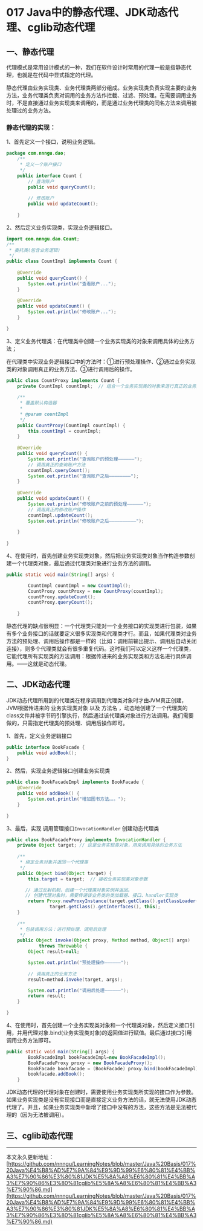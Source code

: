 # 017 Java中的静态代理、JDK动态代理、cglib动态代理

## 一、静态代理

代理模式是常用设计模式的一种，我们在软件设计时常用的代理一般是指静态代理，也就是在代码中显式指定的代理。

静态代理由业务实现类、业务代理类两部分组成。业务实现类负责实现主要的业务方法，业务代理类负责对调用的业务方法作拦截、过滤、预处理。在需要调用业务时，不是直接通过业务实现类来调用的，而是通过业务代理类的同名方法来调用被处理过的业务方法。

### 静态代理的实现：

1、首先定义一个接口，说明业务逻辑。 

```java
package com.nnngu.dao;      
    /** 
     * 定义一个账户接口 
     */  
    public interface Count {  
        // 查询账户
        public void queryCount();  
      
        // 修改账户  
        public void updateCount();  
      
    }
```

2、然后定义业务实现类，实现业务逻辑接口。

```java
import com.nnngu.dao.Count;    
/** 
 * 委托类(包含业务逻辑) 
 */  
public class CountImpl implements Count {  
  
    @Override  
    public void queryCount() {  
        System.out.println("查看账户...");   
    }  
  
    @Override  
    public void updateCount() {  
        System.out.println("修改账户...");    
    }  
  
}
```

3、定义业务代理类：在代理类中创建一个业务实现类的对象来调用具体的业务方法；

在代理类中实现业务逻辑接口中的方法时：①进行预处理操作、②通过业务实现类的对象调用真正的业务方法、③进行调用后的操作。

```java
public class CountProxy implements Count {  
    private CountImpl countImpl;  // 组合一个业务实现类的对象来进行真正的业务方法的调用
  
    /** 
     * 覆盖默认构造器 
     *  
     * @param countImpl 
     */  
    public CountProxy(CountImpl countImpl) {  
        this.countImpl = countImpl;  
    }  
  
    @Override  
    public void queryCount() {  
        System.out.println("查询账户的预处理——————");  
        // 调用真正的查询账户方法
        countImpl.queryCount();  
        System.out.println("查询账户之后————————");  
    }  
  
    @Override  
    public void updateCount() {  
        System.out.println("修改账户之前的预处理——————");  
        // 调用真正的修改账户操作
        countImpl.updateCount();  
        System.out.println("修改账户之后——————————");  
  
    }  
  
}
```

4、在使用时，首先创建业务实现类对象，然后把业务实现类对象当作构造参数创建一个代理类对象，最后通过代理类对象进行业务方法的调用。

```java
public static void main(String[] args) {  

        CountImpl countImpl = new CountImpl();  
        CountProxy countProxy = new CountProxy(countImpl);  
        countProxy.updateCount();  
        countProxy.queryCount();  
  
    }
```

静态代理的缺点很明显：一个代理类只能对一个业务接口的实现类进行包装，如果有多个业务接口的话就要定义很多实现类和代理类才行。而且，如果代理类对业务方法的预处理、调用后操作都是一样的（比如：调用前输出提示、调用后自动关闭连接），则多个代理类就会有很多重复代码。这时我们可以定义这样一个代理类，它能代理所有实现类的方法调用：根据传进来的业务实现类和方法名进行具体调用。——这就是动态代理。

## 二、JDK动态代理

JDK动态代理所用到的代理类在程序调用到代理类对象时才由JVM真正创建，JVM根据传进来的 业务实现类对象 以及 方法名 ，动态地创建了一个代理类的class文件并被字节码引擎执行，然后通过该代理类对象进行方法调用。我们需要做的，只需指定代理类的预处理、调用后操作即可。

1、首先，定义业务逻辑接口

```java
public interface BookFacade {  
    public void addBook();  
}
```

2、然后，实现业务逻辑接口创建业务实现类

```java
public class BookFacadeImpl implements BookFacade {   
    @Override  
    public void addBook() {  
        System.out.println("增加图书方法。。。");  
    }  
  
}
```

3、最后，实现 调用管理接口`InvocationHandler`  创建动态代理类

```java
public class BookFacadeProxy implements InvocationHandler {  
    private Object target; // 这是业务实现类对象，用来调用具体的业务方法 
	
    /** 
     * 绑定业务对象并返回一个代理类  
     */  
    public Object bind(Object target) {  
        this.target = target;  // 接收业务实现类对象参数

       // 通过反射机制，创建一个代理类对象实例并返回。
       // 创建代理对象时，需要传递该业务类的类加载器、接口、handler实现类
        return Proxy.newProxyInstance(target.getClass().getClassLoader(),  
                target.getClass().getInterfaces(), this); 
	}  
	
    /** 
     * 包装调用方法：进行预处理、调用后处理 
     */  
    public Object invoke(Object proxy, Method method, Object[] args)  
            throws Throwable {  
        Object result=null;  

        System.out.println("预处理操作——————");  
		
        // 调用真正的业务方法  
        result=method.invoke(target, args);  

        System.out.println("调用后处理——————");  
        return result;  
    }  
  
}
```

4、在使用时，首先创建一个业务实现类对象和一个代理类对象，然后定义接口引用，并用代理对象.bind(业务实现类对象)的返回值进行赋值。最后通过接口引用调用业务方法即可。

```java
public static void main(String[] args) {  
        BookFacadeImpl bookFacadeImpl=new BookFacadeImpl();
        BookFacadeProxy proxy = new BookFacadeProxy();  
        BookFacade bookfacade = (BookFacade) proxy.bind(bookFacadeImpl);  
        bookfacade.addBook();  
    }
```

JDK动态代理的代理对象在创建时，需要使用业务实现类所实现的接口作为参数。如果业务实现类是没有实现接口而是直接定义业务方法的话，就无法使用JDK动态代理了。并且，如果业务实现类中新增了接口中没有的方法，这些方法是无法被代理的（因为无法被调用）。

## 三、cglib动态代理






















---

本文永久更新地址：[https://github.com/nnngu/LearningNotes/blob/master/Java%20Basis/017%20Java%E4%B8%AD%E7%9A%84%E9%9D%99%E6%80%81%E4%BB%A3%E7%90%86%E3%80%81JDK%E5%8A%A8%E6%80%81%E4%BB%A3%E7%90%86%E3%80%81cglib%E5%8A%A8%E6%80%81%E4%BB%A3%E7%90%86.md](https://github.com/nnngu/LearningNotes/blob/master/Java%20Basis/017%20Java%E4%B8%AD%E7%9A%84%E9%9D%99%E6%80%81%E4%BB%A3%E7%90%86%E3%80%81JDK%E5%8A%A8%E6%80%81%E4%BB%A3%E7%90%86%E3%80%81cglib%E5%8A%A8%E6%80%81%E4%BB%A3%E7%90%86.md)